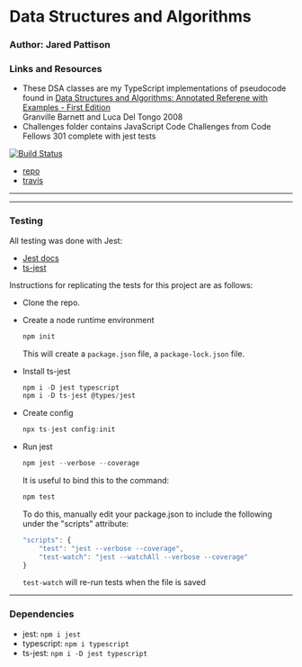 Data Structures and Algorithms
=================================================


### Author: Jared Pattison

### Links and Resources

- These DSA classes are my TypeScript implementations of pseudocode found in [Data Structures and Algorithms: Annotated Referene with Examples - First Edition](http://www.freetechbooks.com/dotnetslackers-p1936.html)  
Granville Barnett and Luca Del Tongo 2008  
- Challenges folder contains JavaScript Code Challenges from Code Fellows 301 complete with jest tests

[![Build Status](https://travis-ci.com/jaredpattison/dsa.svg?branch=master)](https://travis-ci.com/jaredpattison/dsa)

* [repo](https://github.com/jaredpattison/dsa)
* [travis](https://travis-ci.com/jaredpattison/dsa)


--- 

---


### Testing
All testing was done with Jest: 
* [Jest docs](https://jestjs.io/docs/en/getting-started)
* [ts-jest](https://www.npmjs.com/package/ts-jest)  

Instructions for replicating the tests for this project are as follows:

* Clone the repo.
* Create a node runtime environment

    ```JavaScript
    npm init
    ```
    This will create a `package.json` file, a `package-lock.json` file.

* Install ts-jest

    ```JavaScript
    npm i -D jest typescript
    npm i -D ts-jest @types/jest
    ```

* Create config

    ```JavaScript
    npx ts-jest config:init
    ```

* Run jest
    ```JavaScript
    npm jest --verbose --coverage
    ```
    It is useful to bind this to the command:
    ```JavaScript
    npm test
    ```
    To do this, manually edit your package.json to include the following under the "scripts" attribute:
    ```Javascript
    "scripts": {
        "test": "jest --verbose --coverage",
        "test-watch": "jest --watchAll --verbose --coverage"
    }
    ```
    `test-watch` will re-run tests when the file is saved
---

### Dependencies

* jest: `npm i jest`
* typescript: `npm i typescript`
* ts-jest: `npm i -D jest typescript`

